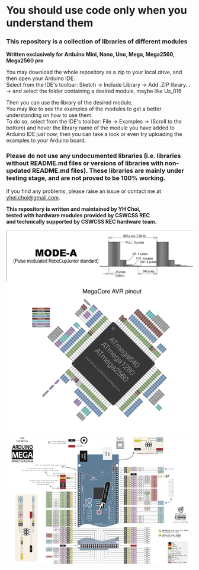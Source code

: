 # You should use code only when you understand them  
  
### This repository is a collection of libraries of different modules  
  
**Written exclusively for Arduino Mini, Nano, Uno, Mega, Mega2560, Mega2560 pro**  
  
You may download the whole repository as a zip to your local drive, and then open your Arduino IDE.  
Select from the IDE's toolbar: Sketch -> Include Library -> Add .ZIP library... -> and select the folder containing a desired module, maybe like Us_016  



Then you can use the library of the desired module.  
You may like to see the examples of the modules to get a better understanding on how to use them.  
To do so, select from the IDE's toolbar: File -> Examples -> (Scroll to the bottom) and hover the library name of the module you have added to Arduino IDE just now, then you can take a look or even try uploading the examples to your Arduino board.  



### Please do not use any undocumented libraries (i.e. libraries without README.md files or versions of libraries with non-updated README.md files). These libraries are mainly under testing stage, and are not proved to be 100% working.  



If you find any problems, please raise an issue or contact me at yhei.choi@gmail.com.  
  
**This repository is written and maintained by YH Choi,**  
**tested with hardware modules provided by CSWCSS REC**  
**and technically supported by CSWCSS REC hardware team.**  
  
![](./Ningor_ir/ball_pulse_graph.png)
![](./ATmega2560_pinout.jpeg)
![](./arduino_mega_pinout.jpg)